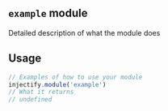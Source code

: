## `example` module

Detailed description of what the module does

## Usage

```js
// Examples of how to use your module
injectify.module('example')
// What it returns
// undefined
```